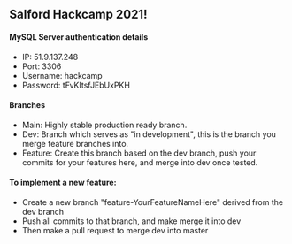 ## Salford Hackcamp 2021!

#### MySQL Server authentication details
- IP: 51.9.137.248
- Port: 3306
- Username: hackcamp
- Password: tFvKItsfJEbUxPKH

#### Branches
- Main: Highly stable production ready branch.
- Dev: Branch which serves as "in development", this is the branch you merge feature branches into.
- Feature: Create this branch based on the dev branch, push your commits for your features here, and merge into dev once tested.

#### To implement a new feature:
- Create a new branch "feature-YourFeatureNameHere" derived from the dev branch
- Push all commits to that branch, and make merge it into dev
- Then make a pull request to merge dev into master
